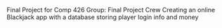 Final Project for Comp 426
Group: Final Project Crew
Creating an online Blackjack app with a database storing player login info and money
